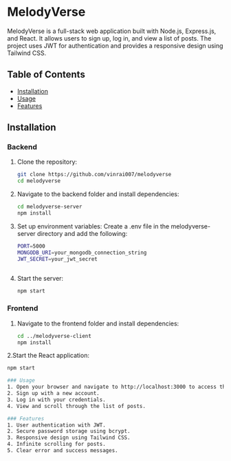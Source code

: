 # MelodyVerse

MelodyVerse is a full-stack web application built with Node.js, Express.js, and React. It allows users to sign up, log in, and view a list of posts. The project uses JWT for authentication and provides a responsive design using Tailwind CSS.

## Table of Contents
- [Installation](#installation)
- [Usage](#usage)
- [Features](#features)


## Installation

### Backend

1. Clone the repository:
   ```bash
   git clone https://github.com/vinrai007/melodyverse
   cd melodyverse

2. Navigate to the backend folder and install dependencies:
   ```bash
   cd melodyverse-server
   npm install

3. Set up environment variables:
Create a .env file in the melodyverse-server directory and add the following:
   ```bash
   PORT=5000
   MONGODB_URI=your_mongodb_connection_string
   JWT_SECRET=your_jwt_secret



4. Start the server:
    ```bash
    npm start


### Frontend

1. Navigate to the frontend folder and install dependencies:
   ```bash
   cd ../melodyverse-client
   npm install

2.Start the React application:
   ```bash
   npm start

### Usage 
1. Open your browser and navigate to http://localhost:3000 to access the application.
2. Sign up with a new account.
3. Log in with your credentials.
4. View and scroll through the list of posts.

### Features
1. User authentication with JWT.
2. Secure password storage using bcrypt.
3. Responsive design using Tailwind CSS.
4. Infinite scrolling for posts.
5. Clear error and success messages.
